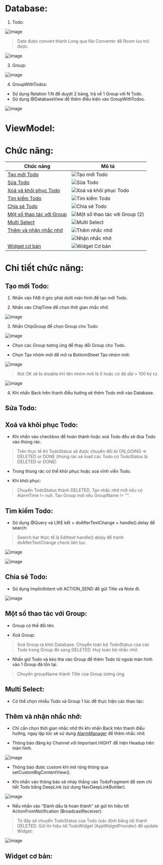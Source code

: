 # Database:
1. Todo:

![image](https://user-images.githubusercontent.com/84552830/192390180-3abf0e3a-c38e-4c70-9749-677daaf5303a.png)

> Date được convert thành Long qua file Converter để Room lưu trữ được.

![image](https://user-images.githubusercontent.com/84552830/192390411-c89efdf8-8dfa-462b-87eb-5e6ddc9f12ad.png)

3. Group:

![image](https://user-images.githubusercontent.com/84552830/192390260-05d576bb-6003-433c-9d93-8338b6544b60.png)

4. GroupWithTodos:

- Sử dụng Relation 1:N để duyệt 2 bảng, trả về 1 Group với N Todo.
- Sử dụng @DatabaseView để thêm điều kiện vào GroupWithTodos.

![image](https://user-images.githubusercontent.com/84552830/192390520-8a730384-9618-422a-8f52-67dbdb526575.png)

# ViewModel:
# Chức năng:

| Chức năng | Mô tả |
| --- | --- |
| [Tạo mới Todo](https://github.com/S4ltF1sh/TodoApp#t%E1%BA%A1o-m%E1%BB%9Bi-todo) | ![Tạo mới Todo](https://user-images.githubusercontent.com/84552830/192386174-1416b8f6-1cfe-4043-af0b-762f90ae2d4b.gif) |
| [Sửa Todo](https://github.com/S4ltF1sh/TodoApp#s%E1%BB%ADa-todo) | ![Sửa Todo](https://user-images.githubusercontent.com/84552830/192385410-c6a29545-e301-456e-b5a9-3b096450b12a.gif) |
| [Xoá và khôi phục Todo]() | ![Xoá và khôi phục Todo](https://user-images.githubusercontent.com/84552830/192386217-e2682cd0-4b07-4e3c-88c5-9bd89cc01b75.gif) |
| [Tìm kiếm Todo](https://github.com/S4ltF1sh/TodoApp#t%C3%ACm-ki%E1%BA%BFm-todo) | ![Tìm kiếm Todo](https://user-images.githubusercontent.com/84552830/192385446-daad8d95-3a7e-4290-b20e-0a7b6fe567a7.gif) |
| [Chia sẻ Todo](https://github.com/S4ltF1sh/TodoApp#chia-s%E1%BA%BB-todo) | ![Chia sẻ Todo](https://user-images.githubusercontent.com/84552830/192385543-c282f12d-f6ef-4066-82bb-0655f0670699.gif) |
| [Một số thao tác với Group](https://github.com/S4ltF1sh/TodoApp#m%E1%BB%99t-s%E1%BB%91-thao-t%C3%A1c-v%E1%BB%9Bi-group) | ![Một số thao tác với Group (2)](https://user-images.githubusercontent.com/84552830/192385591-5403eb2b-e4c6-4648-9c5f-fa448b64a0c0.gif) |
| [Multi Select](https://github.com/S4ltF1sh/TodoApp#multi-select) | ![Multi Select](https://user-images.githubusercontent.com/84552830/192385656-34b7a055-2ff9-4ee6-9461-f01536568848.gif) |
| [Thêm và nhận nhắc nhở](https://github.com/S4ltF1sh/TodoApp#th%C3%AAm-v%C3%A0-nh%E1%BA%ADn-nh%E1%BA%AFc-nh%E1%BB%9F) | ![Thêm nhắc nhở](https://user-images.githubusercontent.com/84552830/192385839-8dd4fe63-8ced-4b17-8bab-9b0541f5c792.gif) |
||![Nhận nhắc nhở](https://user-images.githubusercontent.com/84552830/192385913-479db436-47ea-42fd-9b67-41d5281cdf73.gif) |
| [Widget cơ bản](https://github.com/S4ltF1sh/TodoApp#widget-c%C6%A1-b%E1%BA%A3n) | ![Widget Cơ bản](https://user-images.githubusercontent.com/84552830/192385968-15dec4bd-3ac2-48a7-9cb5-52823c4ca911.gif) |

# Chi tiết chức năng:
## Tạo mới Todo:
1. Nhấn vào FAB ở góc phải dưới màn hình để tạo mới Todo.

3. Nhấn vào ChipTime để chọn thời gian nhắc nhở.

![image](https://user-images.githubusercontent.com/84552830/192391308-6199414a-678c-41ce-a5e9-a94715e662fb.png)

3. Nhấn ChipGroup để chọn Group cho Todo:

![image](https://user-images.githubusercontent.com/84552830/192396541-a2ddf096-ca2b-4882-9510-430192f93536.png)

- Chọn các Group tương ứng để thay đổi Group cho Todo.

- Chọn Tạo nhóm mới để mở ra BottomSheet Tạo nhóm mới:

![image](https://user-images.githubusercontent.com/84552830/192391756-5199e0f4-3ebd-4ea0-93ff-57afadf2f888.png)

> Nút OK sẽ bị disable khi tên nhóm mới là 0 hoặc có độ dài > 100 ký tự.

![image](https://user-images.githubusercontent.com/84552830/192396622-35673a8b-e172-4eb2-9bd3-5020eddfad79.png)

4. Khi nhấn Back trên thanh điều hướng sẽ thêm Todo mới vào Database.

## Sửa Todo:
## Xoá và khôi phục Todo:
- Khi nhấn vào checkbox để hoàn thành hoặc xoá Todo đều sẽ đưa Todo vào thùng rác.
> Trên thực tế thì TodoStatus sẽ được chuyển đổi từ ON_GOING => DELETED or DONE (thùng rác sẽ load các Todo có TodoStatus là DELETED or DONE)

- Trong thùng rác có thể khôi phục hoặc xoá vĩnh viễn Todo.

- Khi khôi phục:
> Chuyển TodoStatus thành DELETED.
> Tạo nhắc nhở mới nếu có AlarmTime != null.
> Tạo Group mới nếu GroupName != "".

## Tìm kiếm Todo:
- Sử dụng @Query và LIKE kết + doAfterTextChange + handle().delay để search:
> Search bar thực tế là Edittext
> handle().delay để tránh doAfterTextChange check liên tục.

![image](https://user-images.githubusercontent.com/84552830/192393499-a602a365-2935-468f-aa56-4a506f3922b3.png)

![image](https://user-images.githubusercontent.com/84552830/192393835-2247c2cd-42dd-4c0d-a702-372275094543.png)

## Chia sẻ Todo:
- Sử dụng ImplictIntent với ACTION_SEND để gửi Title và Note đi.

![image](https://user-images.githubusercontent.com/84552830/192394181-6a4a0546-4fb9-46e7-b5c9-f2e26a5cc28b.png)

## Một số thao tác với Group:
- Group có thể đổi tên.

- Xoá Group: 
> Xoá Group ra khỏi Database.
> Chuyển toàn bộ TodoStatus của các Todo trong Group đó sang DELETED.
> Huỷ toàn bộ nhắc nhở.

- Nhấn giữ Todo và kéo thả vào Group để thêm Todo từ ngoài màn hình vào 1 Group đã tồn tại.
> Chuyển groupName thành Title của Group tương ứng.

## Multi Select:
- Có thể chọn nhiều Todo và Group 1 lúc để thực hiện các thao tác:

## Thêm và nhận nhắc nhở:
- Chỉ cần chọn thời gian nhắc nhở thì khi nhấn Back trên thanh điều hướng, ngay lập tức sẽ sử dụng [AlarmManager]() để thêm nhắc nhở.

- Thông báo đăng ký Channel với Important.HIGHT để hiện Headup trên màn hình.

![image](https://user-images.githubusercontent.com/84552830/192395302-fa3a0ecd-0b62-44b9-a30b-51a83849d33b.png)

- Thông báo được custom khi mở rộng thông qua setCustomBigContentView().

- Khi nhấn vào thông báo sẽ nhảy thẳng vào TodoFragment để xem chi tiết Todo bằng DeepLink (sử dụng NavDeepLinkBuilder).

![image](https://user-images.githubusercontent.com/84552830/192395552-4c7b2b37-7351-4c62-8df6-b8c9416e37a8.png)

- Nếu nhấn vào "Đánh dấu là hoàn thành" sẽ gửi tín hiệu tới ActionFromNotification (BroadcastReceiver):
> Từ đây sẽ chuyển TodoStatus của Todo (xác định bằng id) thành DELETED.
> Gửi tín hiệu tới TodoWidget (AppWidgetProvider) để update Widget:

![image](https://user-images.githubusercontent.com/84552830/192396077-696a53a9-a45d-411e-abc6-16661279b974.png)

## Widget cơ bản:


